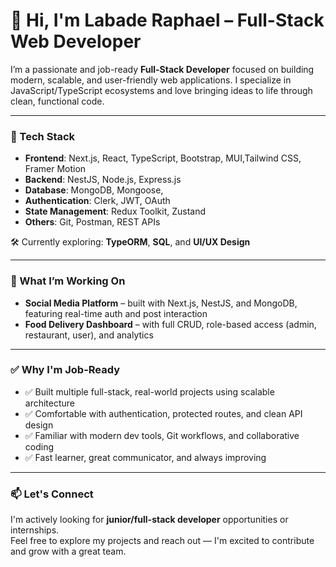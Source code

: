 # 👋 Hi, I'm Labade Raphael – Full-Stack Web Developer

I’m a passionate and job-ready **Full-Stack Developer** focused on building modern, scalable, and user-friendly web applications. I specialize in JavaScript/TypeScript ecosystems and love bringing ideas to life through clean, functional code.

---

### 🚀 Tech Stack

- **Frontend**: Next.js, React, TypeScript, Bootstrap, MUI,Tailwind CSS, Framer Motion  
- **Backend**: NestJS, Node.js, Express.js  
- **Database**: MongoDB, Mongoose,
- **Authentication**: Clerk, JWT, OAuth  
- **State Management**: Redux Toolkit, Zustand  
- **Others**: Git, Postman, REST APIs  

🛠️ Currently exploring: **TypeORM**, **SQL**, and **UI/UX Design**

---

### 💼 What I’m Working On

- **Social Media Platform** – built with Next.js, NestJS, and MongoDB, featuring real-time auth and post interaction  
- **Food Delivery Dashboard** – with full CRUD, role-based access (admin, restaurant, user), and analytics  

---

### ✅ Why I'm Job-Ready

- ✅ Built multiple full-stack, real-world projects using scalable architecture  
- ✅ Comfortable with authentication, protected routes, and clean API design  
- ✅ Familiar with modern dev tools, Git workflows, and collaborative coding  
- ✅ Fast learner, great communicator, and always improving

---

### 📫 Let's Connect

I'm actively looking for **junior/full-stack developer** opportunities or internships.  
Feel free to explore my projects and reach out — I'm excited to contribute and grow with a great team.


